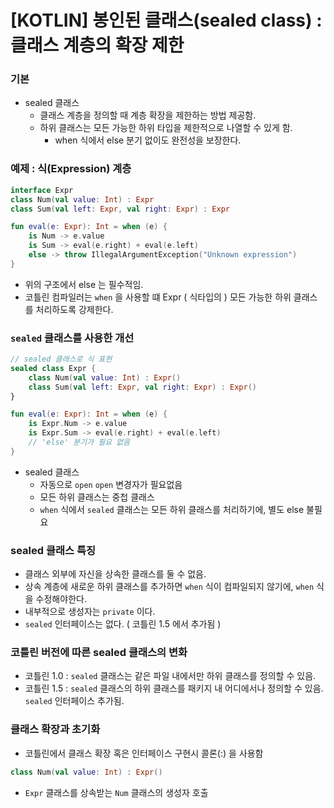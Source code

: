 # [KOTLIN] 봉인된 클래스(sealed class) : 클래스 계층의 확장 제한

### 기본

- sealed 클래스
    - 클래스 계층을 정의할 때 계층 확장을 제한하는 방법 제공함.
    - 하위 클래스는 모든 가능한 하위 타입을 제한적으로 나열할 수 있게 함.
        - when 식에서 else 분기 없이도 완전성을 보장한다.

### 예제 : 식(Expression) 계층

```kotlin
interface Expr
class Num(val value: Int) : Expr
class Sum(val left: Expr, val right: Expr) : Expr

fun eval(e: Expr): Int = when (e) {
    is Num -> e.value
    is Sum -> eval(e.right) + eval(e.left)
    else -> throw IllegalArgumentException("Unknown expression")
}
```

- 위의 구조에서 else 는 필수적임.
- 코틀린 컴파일러는 `when` 을 사용할 떄 Expr ( 식타입의 ) 모든 가능한 하위 클래스를 처리하도록 강제한다.

### `sealed` 클래스를 사용한 개선

```kotlin
// sealed 클래스로 식 표현
sealed class Expr {
    class Num(val value: Int) : Expr()
    class Sum(val left: Expr, val right: Expr) : Expr()
}

fun eval(e: Expr): Int = when (e) {
    is Expr.Num -> e.value
    is Expr.Sum -> eval(e.right) + eval(e.left)
    // 'else' 분기가 필요 없음
}
```

- sealed 클래스
    - 자동으로 `open`  `open` 변경자가 필요없음
    - 모든 하위 클래스는 중첩 클래스
    - `when` 식에서 `sealed` 클래스는 모든 하위 클래스를 처리하기에, 별도 else 불필요

### sealed 클래스 특징

- 클래스 외부에 자신을 상속한 클래스를 둘 수 없음.
- 상속 계층에 새로운 하위 클래스를 추가하면 `when` 식이 컴파일되지 않기에, `when` 식을 수정해야한다.
- 내부적으로 생성자는 `private` 이다.
- `sealed` 인터페이스는 없다. ( 코틀린 1.5 에서 추가됨 )

### 코틀린 버전에 따른 sealed 클래스의 변화

- 코틀린 1.0 : `sealed` 클래스는 같은 파일 내에서만 하위 클래스를 정의할 수 있음.
- 코틀린 1.5 : `sealed` 클래스의 하위 클래스를 패키지 내 어디에서나 정의할 수 있음. `sealed` 인터페이스 추가됨.

### 클래스 확장과 초기화

- 코틀린에서 클래스 확장 혹은 인터페이스 구현시 콜론(:) 을 사용함

```kotlin
class Num(val value: Int) : Expr()
```

- `Expr` 클래스를 상속받는 `Num` 클래스의 생성자 호출